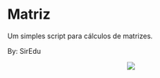 # Matriz
Um simples script para cálculos de matrizes.

By: SirEdu

<p align="center">
<img src="https://badges.pufler.dev/visits/SirEduRs/Matriz"/>
</p>
